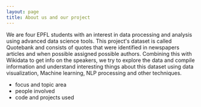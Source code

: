 ```yaml
---
layout: page
title: About us and our project
---
```


We are four EPFL students with an interest in data processing and analysis using advanced data science tools. This project's dataset is called Quotebank and consists of quotes 
that were identified in newspapers articles and when possible assigned possible authors. Combining this with Wikidata to get info on the speakers, we try to explore the data
and compile information and understand interesting things about this dataset using data visualization, Machine learning, NLP processing and other techniques.

- focus and topic area
- people involved
- code and projects used
